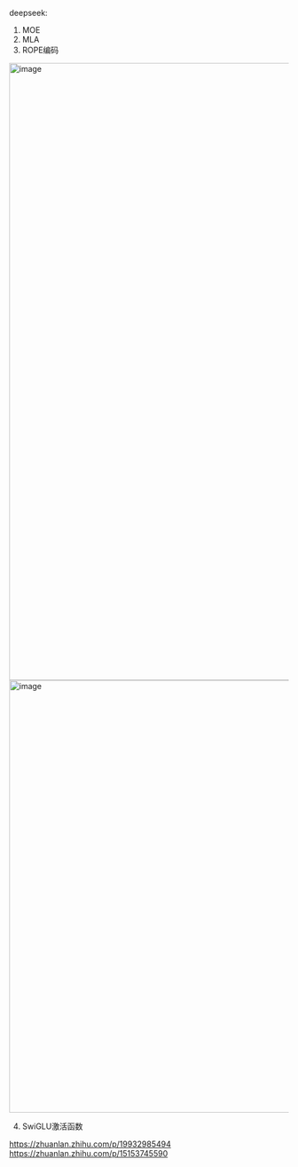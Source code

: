 deepseek:

1. MOE 
2. MLA
3. ROPE编码
<img width="1112" alt="image" src="https://github.com/user-attachments/assets/2fd25a92-99ca-4c48-bd5e-06840c595b3a" />

<img width="779" alt="image" src="https://github.com/user-attachments/assets/427d082b-354a-4684-b746-3b1242c3dcc4" />


4. SwiGLU激活函数

https://zhuanlan.zhihu.com/p/19932985494
https://zhuanlan.zhihu.com/p/15153745590

